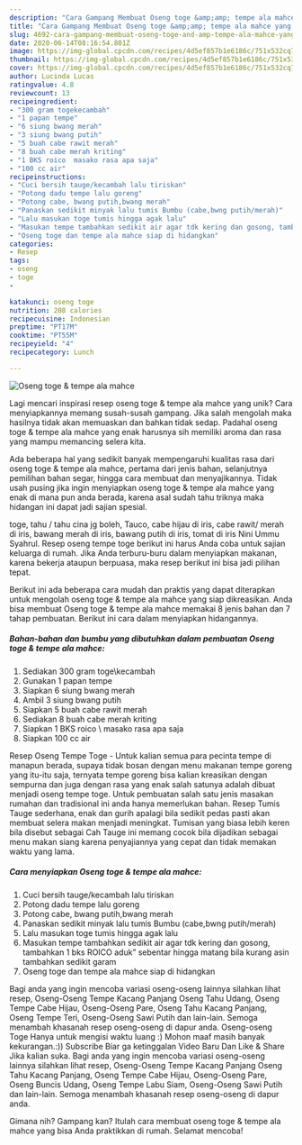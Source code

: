 ```yaml
---
description: "Cara Gampang Membuat Oseng toge &amp;amp; tempe ala mahce yang Bisa Manjain Lidah"
title: "Cara Gampang Membuat Oseng toge &amp;amp; tempe ala mahce yang Bisa Manjain Lidah"
slug: 4692-cara-gampang-membuat-oseng-toge-and-amp-tempe-ala-mahce-yang-bisa-manjain-lidah
date: 2020-06-14T08:16:54.801Z
image: https://img-global.cpcdn.com/recipes/4d5ef857b1e6186c/751x532cq70/oseng-toge-tempe-ala-mahce-foto-resep-utama.jpg
thumbnail: https://img-global.cpcdn.com/recipes/4d5ef857b1e6186c/751x532cq70/oseng-toge-tempe-ala-mahce-foto-resep-utama.jpg
cover: https://img-global.cpcdn.com/recipes/4d5ef857b1e6186c/751x532cq70/oseng-toge-tempe-ala-mahce-foto-resep-utama.jpg
author: Lucinda Lucas
ratingvalue: 4.8
reviewcount: 13
recipeingredient:
- "300 gram togekecambah"
- "1 papan tempe"
- "6 siung bwang merah"
- "3 siung bwang putih"
- "5 buah cabe rawit merah"
- "8 buah cabe merah kriting"
- "1 BKS roico  masako rasa apa saja"
- "100 cc air"
recipeinstructions:
- "Cuci bersih tauge/kecambah lalu tiriskan"
- "Potong dadu tempe lalu goreng"
- "Potong cabe, bwang putih,bwang merah"
- "Panaskan sedikit minyak lalu tumis Bumbu (cabe,bwng putih/merah)"
- "Lalu masukan toge tumis hingga agak lalu"
- "Masukan tempe tambahkan sedikit air agar tdk kering dan gosong, tambahkan 1 bks ROICO aduk” sebentar hingga matang bila kurang asin tambahkan sedikit garam"
- "Oseng toge dan tempe ala mahce siap di hidangkan"
categories:
- Resep
tags:
- oseng
- toge
- 

katakunci: oseng toge  
nutrition: 208 calories
recipecuisine: Indonesian
preptime: "PT17M"
cooktime: "PT55M"
recipeyield: "4"
recipecategory: Lunch

---
```



![Oseng toge &amp; tempe ala mahce](https://img-global.cpcdn.com/recipes/4d5ef857b1e6186c/751x532cq70/oseng-toge-tempe-ala-mahce-foto-resep-utama.jpg)

Lagi mencari inspirasi resep oseng toge &amp; tempe ala mahce yang unik? Cara menyiapkannya memang susah-susah gampang. Jika salah mengolah maka hasilnya tidak akan memuaskan dan bahkan tidak sedap. Padahal oseng toge &amp; tempe ala mahce yang enak harusnya sih memiliki aroma dan rasa yang mampu memancing selera kita.

Ada beberapa hal yang sedikit banyak mempengaruhi kualitas rasa dari oseng toge &amp; tempe ala mahce, pertama dari jenis bahan, selanjutnya pemilihan bahan segar, hingga cara membuat dan menyajikannya. Tidak usah pusing jika ingin menyiapkan oseng toge &amp; tempe ala mahce yang enak di mana pun anda berada, karena asal sudah tahu triknya maka hidangan ini dapat jadi sajian spesial.

toge, tahu / tahu cina jg boleh, Tauco, cabe hijau di iris, cabe rawit/ merah di iris, bawang merah di iris, bawang putih di iris, tomat di iris Nini Ummu Syahrul. Resep oseng tempe toge berikut ini harus Anda coba untuk sajian keluarga di rumah. Jika Anda terburu-buru dalam menyiapkan makanan, karena bekerja ataupun berpuasa, maka resep berikut ini bisa jadi pilihan tepat.


Berikut ini ada beberapa cara mudah dan praktis yang dapat diterapkan untuk mengolah oseng toge &amp; tempe ala mahce yang siap dikreasikan. Anda bisa membuat Oseng toge &amp; tempe ala mahce memakai 8 jenis bahan dan 7 tahap pembuatan. Berikut ini cara dalam menyiapkan hidangannya.

<!--inarticleads1-->

##### Bahan-bahan dan bumbu yang dibutuhkan dalam pembuatan Oseng toge &amp; tempe ala mahce:

1. Sediakan 300 gram toge\kecambah
1. Gunakan 1 papan tempe
1. Siapkan 6 siung bwang merah
1. Ambil 3 siung bwang putih
1. Siapkan 5 buah cabe rawit merah
1. Sediakan 8 buah cabe merah kriting
1. Siapkan 1 BKS roico \ masako rasa apa saja
1. Siapkan 100 cc air


Resep Oseng Tempe Toge - Untuk kalian semua para pecinta tempe di manapun berada, supaya tidak bosan dengan menu makanan tempe goreng yang itu-itu saja, ternyata tempe goreng bisa kalian kreasikan dengan sempurna dan juga dengan rasa yang enak salah satunya adalah dibuat menjadi oseng tempe toge. Untuk pembuatan salah satu jenis masakan rumahan dan tradisional ini anda hanya memerlukan bahan. Resep Tumis Tauge sederhana, enak dan gurih apalagi bila sedikit pedas pasti akan membuat selera makan menjadi meningkat. Tumisan yang biasa lebih keren bila disebut sebagai Cah Tauge ini memang cocok bila dijadikan sebagai menu makan siang karena penyajiannya yang cepat dan tidak memakan waktu yang lama. 

<!--inarticleads2-->

##### Cara menyiapkan Oseng toge &amp; tempe ala mahce:

1. Cuci bersih tauge/kecambah lalu tiriskan
1. Potong dadu tempe lalu goreng
1. Potong cabe, bwang putih,bwang merah
1. Panaskan sedikit minyak lalu tumis Bumbu (cabe,bwng putih/merah)
1. Lalu masukan toge tumis hingga agak lalu
1. Masukan tempe tambahkan sedikit air agar tdk kering dan gosong, tambahkan 1 bks ROICO aduk” sebentar hingga matang bila kurang asin tambahkan sedikit garam
1. Oseng toge dan tempe ala mahce siap di hidangkan


Bagi anda yang ingin mencoba variasi oseng-oseng lainnya silahkan lihat resep, Oseng-Oseng Tempe Kacang Panjang Oseng Tahu Udang, Oseng Tempe Cabe Hijau, Oseng-Oseng Pare, Oseng Tahu Kacang Panjang, Oseng Tempe Teri, Oseng-Oseng Sawi Putih dan lain-lain. Semoga menambah khasanah resep oseng-oseng di dapur anda. Oseng-oseng Toge Hanya untuk mengisi waktu luang :) Mohon maaf masih banyak kekurangan.:)) Subscribe Biar ga ketinggalan Video Baru Dan Like &amp; Share Jika kalian suka. Bagi anda yang ingin mencoba variasi oseng-oseng lainnya silahkan lihat resep, Oseng-Oseng Tempe Kacang Panjang Oseng Tahu Kacang Panjang, Oseng Tempe Cabe Hijau, Oseng-Oseng Pare, Oseng Buncis Udang, Oseng Tempe Labu Siam, Oseng-Oseng Sawi Putih dan lain-lain. Semoga menambah khasanah resep oseng-oseng di dapur anda. 

Gimana nih? Gampang kan? Itulah cara membuat oseng toge &amp; tempe ala mahce yang bisa Anda praktikkan di rumah. Selamat mencoba!
